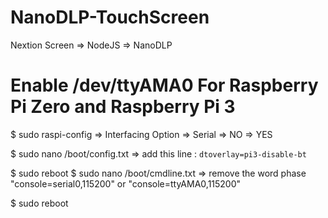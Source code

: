 # NanoDLP-TouchScreen
Nextion Screen => NodeJS => NanoDLP

# Enable /dev/ttyAMA0 For Raspberry Pi Zero and Raspberry Pi 3
$ sudo raspi-config
  => Interfacing Option
  => Serial
  => NO
  => YES

$ sudo nano /boot/config.txt
  => add this line : ```dtoverlay=pi3-disable-bt```

$ sudo reboot
$ sudo nano /boot/cmdline.txt
  => remove the word phase "console=serial0,115200" or "console=ttyAMA0,115200"

$ sudo reboot

